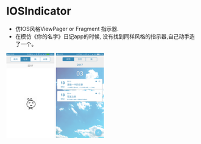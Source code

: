 # IOSIndicator
- 仿IOS风格ViewPager or Fragment 指示器.
- 在模仿《你的名字》日记app的时候, 没有找到同样风格的指示器,自己动手造了一个。

<img src="screenshot/screenshot2.png" width="25%" />
<img src="screenshot/screenshot1.png" width="25%" />


